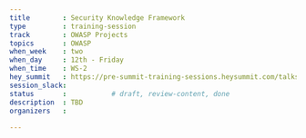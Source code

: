 ```yaml
---
title        : Security Knowledge Framework
type         : training-session
track        : OWASP Projects
topics       : OWASP
when_week    : two
when_day     : 12th - Friday
when_time    : WS-2
hey_summit   : https://pre-summit-training-sessions.heysummit.com/talks/security-knowledge-framework/
session_slack:
status       :           # draft, review-content, done
description  : TBD
organizers   : 
        
---
```

